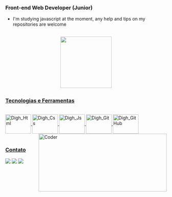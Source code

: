 ### Front-end Web Developer (Junior)
- I'm studying javascript at the moment, any help and tips on my repositories are welcome

##

<div align="center"> 
  <a href="https://beacons.ai/DiegoCastroSousa">  <img height="160em" src="https://github-readme-stats.vercel.app/api/top-langs/?username=diegocastro1087&layout=compact&langs_count=16&theme=github_dark">
</div>

##

### Tecnologias e Ferramentas
    
<div style="display: inline_block"><br>
<img align="center" alt="Digh_Html" height="60" width="80" src="https://cdn.jsdelivr.net/gh/devicons/devicon@latest/icons/html5/html5-original.svg" />
<img align="center" alt="Digh_Css" height="60" width="80" src="https://cdn.jsdelivr.net/gh/devicons/devicon@latest/icons/css3/css3-original.svg" />
<img align="center" alt="Digh_Js" height="60" width="80" src="https://cdn.jsdelivr.net/gh/devicons/devicon@latest/icons/javascript/javascript-original.svg" />
<img align="center" alt="Digh_Git" height="60" width="80" src="https://cdn.jsdelivr.net/gh/devicons/devicon@latest/icons/git/git-original.svg" />
<img align="center" alt="Digh_GitHub" height="60" width="80" src="https://cdn.jsdelivr.net/gh/devicons/devicon@latest/icons/github/github-original.svg" />
    <img align="right" alt="Coder" height="180" width="400" src="https://gifs.eco.br/wp-content/uploads/2022/10/gifs-de-homens-trabalhando-2.gif">
</div>
  <br>
  
### Contato

<div>
  <a href="https://www.instagram.com/digh_1087" target="_blank"><img src="https://img.shields.io/badge/-Instagram-%23E4405F?style=for-the-badge&logo=instagram&logoColor=white" target="_blank"></a>
  <a href = "mailto:diegocastro1087@gmail.com"><img src="https://img.shields.io/badge/-Gmail-%23333?style=for-the-badge&logo=gmail&logoColor=white" target="_blank"></a>
  <a href="www.linkedin.com/in/diego-castro-3952aa214" target="_blank"><img src="https://img.shields.io/badge/-LinkedIn-%230077B5?style=for-the-badge&logo=linkedin&logoColor=white" target="_blank"></a> 
</div>
